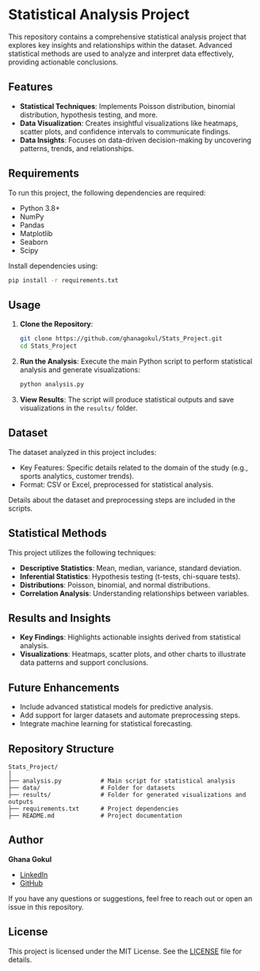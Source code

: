 # Statistical Analysis Project

This repository contains a comprehensive statistical analysis project that explores key insights and relationships within the dataset. Advanced statistical methods are used to analyze and interpret data effectively, providing actionable conclusions.

## Features
- **Statistical Techniques**: Implements Poisson distribution, binomial distribution, hypothesis testing, and more.
- **Data Visualization**: Creates insightful visualizations like heatmaps, scatter plots, and confidence intervals to communicate findings.
- **Data Insights**: Focuses on data-driven decision-making by uncovering patterns, trends, and relationships.

## Requirements
To run this project, the following dependencies are required:
- Python 3.8+
- NumPy
- Pandas
- Matplotlib
- Seaborn
- Scipy

Install dependencies using:
```bash
pip install -r requirements.txt
```

## Usage

1. **Clone the Repository**:
   ```bash
   git clone https://github.com/ghanagokul/Stats_Project.git
   cd Stats_Project
   ```

2. **Run the Analysis**:
   Execute the main Python script to perform statistical analysis and generate visualizations:
   ```bash
   python analysis.py
   ```

3. **View Results**:
   The script will produce statistical outputs and save visualizations in the `results/` folder.

## Dataset
The dataset analyzed in this project includes:
- Key Features: Specific details related to the domain of the study (e.g., sports analytics, customer trends).
- Format: CSV or Excel, preprocessed for statistical analysis.

Details about the dataset and preprocessing steps are included in the scripts.

## Statistical Methods
This project utilizes the following techniques:
- **Descriptive Statistics**: Mean, median, variance, standard deviation.
- **Inferential Statistics**: Hypothesis testing (t-tests, chi-square tests).
- **Distributions**: Poisson, binomial, and normal distributions.
- **Correlation Analysis**: Understanding relationships between variables.

## Results and Insights
- **Key Findings**: Highlights actionable insights derived from statistical analysis.
- **Visualizations**: Heatmaps, scatter plots, and other charts to illustrate data patterns and support conclusions.

## Future Enhancements
- Include advanced statistical models for predictive analysis.
- Add support for larger datasets and automate preprocessing steps.
- Integrate machine learning for statistical forecasting.

## Repository Structure
```plaintext
Stats_Project/
│
├── analysis.py           # Main script for statistical analysis
├── data/                 # Folder for datasets
├── results/              # Folder for generated visualizations and outputs
├── requirements.txt      # Project dependencies
├── README.md             # Project documentation
```

## Author
**Ghana Gokul**  
- [LinkedIn](https://linkedin.com/in/ghanagokul/)  
- [GitHub](https://github.com/ghanagokul)  

If you have any questions or suggestions, feel free to reach out or open an issue in this repository.

## License
This project is licensed under the MIT License. See the [LICENSE](LICENSE) file for details.
